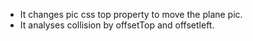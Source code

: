 - It changes pic css top property to move the plane pic.
- It analyses collision by offsetTop and offsetleft.
